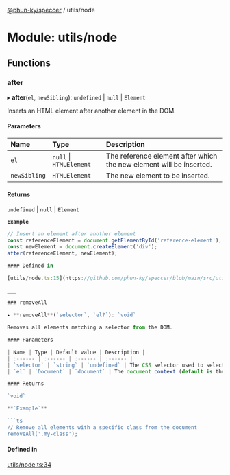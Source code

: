 [@phun-ky/speccer](../README.md) / utils/node

# Module: utils/node

## Functions

### after

▸ **after**(`el`, `newSibling`): `undefined` \| ``null`` \| `Element`

Inserts an HTML element after another element in the DOM.

#### Parameters

| Name | Type | Description |
| :------ | :------ | :------ |
| `el` | ``null`` \| `HTMLElement` | The reference element after which the new element will be inserted. |
| `newSibling` | `HTMLElement` | The new element to be inserted. |

#### Returns

`undefined` \| ``null`` \| `Element`

**`Example`**

```ts
// Insert an element after another element
const referenceElement = document.getElementById('reference-element');
const newElement = document.createElement('div');
after(referenceElement, newElement);

#### Defined in

[utils/node.ts:15](https://github.com/phun-ky/speccer/blob/main/src/utils/node.ts#L15)

___

### removeAll

▸ **removeAll**(`selector`, `el?`): `void`

Removes all elements matching a selector from the DOM.

#### Parameters

| Name | Type | Default value | Description |
| :------ | :------ | :------ | :------ |
| `selector` | `string` | `undefined` | The CSS selector used to select elements for removal. |
| `el` | `Document` | `document` | The document context (default is the global `document` object). |

#### Returns

`void`

**`Example`**

```ts
// Remove all elements with a specific class from the document
removeAll('.my-class');
```

#### Defined in

[utils/node.ts:34](https://github.com/phun-ky/speccer/blob/main/src/utils/node.ts#L34)

